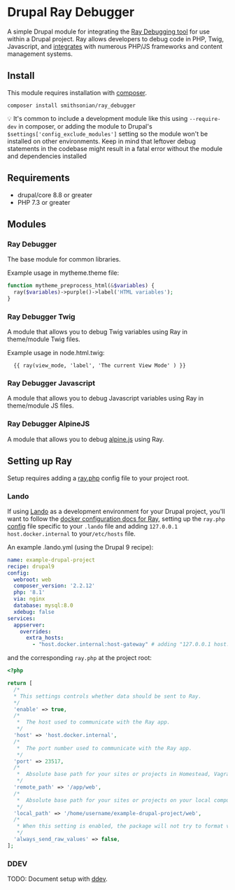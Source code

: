 # Drupal Ray Debugger

A simple Drupal module for integrating the [Ray Debugging tool](https://myray.app/) for use within a Drupal project.
Ray allows developers to debug code in PHP, Twig, Javascript, and [integrates](https://spatie.be/docs/ray/v1/installation-in-your-project/introduction)
with numerous PHP/JS frameworks and content management systems.


## Install

This module requires installation with [composer](https://getcomposer.org/).

```
composer install smithsonian/ray_debugger
```

:bulb: It's common to include a development module like this using `--require-dev` in composer, or adding the module
to Drupal's `$settings['config_exclude_modules']` setting so the module won't be installed on other environments. Keep
in mind that leftover debug statements in the codebase might result in a fatal error without the module and dependencies
installed

## Requirements

- drupal/core 8.8 or greater
- PHP 7.3 or greater

## Modules

### Ray Debugger

The base module for common libraries.

Example usage in mytheme.theme file:
```php
function mytheme_preprocess_html(&$variables) {
  ray($variables)->purple()->label('HTML variables');
}
```

### Ray Debugger Twig

A module that allows you to debug Twig variables using Ray in theme/module Twig files.

Example usage in node.html.twig:
```twig
  {{ ray(view_mode, 'label', 'The current View Mode' ) }}
```

### Ray Debugger Javascript

A module that allows you to debug Javascript variables using Ray in theme/module JS files.

### Ray Debugger AlpineJS

A module that allows you to debug [alpine.js](https://alpinejs.dev/start-here) using Ray.

## Setting up Ray

Setup requires adding a [ray.php](https://spatie.be/docs/ray/v1/configuration/framework-agnostic-php) config file to
your project root.

### Lando

If using [Lando](https://lando.dev/) as a development environment for your Drupal project, you'll want to follow the [docker configuration docs
for Ray](https://spatie.be/docs/ray/v1/environment-specific-configuration/docker), setting up the `ray.php`
[config](https://spatie.be/docs/ray/v1/configuration/framework-agnostic-php) file specific to your `.lando` file
and adding `127.0.0.1 host.docker.internal` to your`/etc/hosts` file.

An example .lando.yml (using the Drupal 9 recipe):

```yaml
name: example-drupal-project
recipe: drupal9
config:
  webroot: web
  composer_version: '2.2.12'
  php: '8.1'
  via: nginx
  database: mysql:8.0
  xdebug: false
services:
  appserver:
    overrides:
      extra_hosts:
        - "host.docker.internal:host-gateway" # adding "127.0.0.1 host.docker.internal" to /etc/hosts

```
and the corresponding `ray.php` at the project root:

```php
<?php

return [
  /*
  * This settings controls whether data should be sent to Ray.
  */
  'enable' => true,
  /*
   *  The host used to communicate with the Ray app.
   */
  'host' => 'host.docker.internal',
  /*
   *  The port number used to communicate with the Ray app.
   */
  'port' => 23517,
  /*
   *  Absolute base path for your sites or projects in Homestead, Vagrant, Docker, or another remote development server.
   */
  'remote_path' => '/app/web',
  /*
   *  Absolute base path for your sites or projects on your local computer where your IDE or code editor is running on.
   */
  'local_path' => '/home/username/example-drupal-project/web',
  /*
   * When this setting is enabled, the package will not try to format values sent to Ray.
   */
  'always_send_raw_values' => false,
];
```

### DDEV

TODO: Document setup with [ddev](https://github.com/drud/ddev/).

